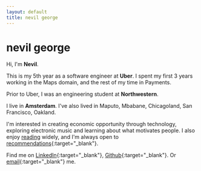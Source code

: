 ```yaml
---
layout: default
title: nevil george
---
```


# nevil george
Hi, I'm __Nevil__.

This is my 5th year as a software engineer at __Uber__.
I spent my first 3 years working in the Maps domain,
and the rest of my time in Payments.

Prior to Uber, I was an engineering student at __Northwestern__.

I live in __Amsterdam__. I've also lived in Maputo, Mbabane, Chicagoland, San Francisco, Oakland.

I'm interested in creating economic opportunity through technology, exploring electronic music and learning about what motivates people. I also enjoy [reading](/readings) widely, and I'm always open to [recommendations](mailto:liven93@gmail.com){:target="_blank"}.

Find me on
[LinkedIn](https://www.linkedin.com/in/nevilgeorge/){:target="_blank"},
[Github](https://github.com/nevilgeorge){:target="_blank"}. Or
[email](mailto:liven93@gmail.com){:target="_blank"}
me.
